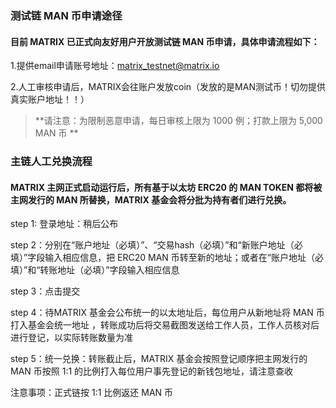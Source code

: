 ### 测试链 MAN 币申请途径

#### 目前 MATRIX 已正式向友好用户开放测试链 MAN 币申请，具体申请流程如下：
	
1.提供email申请账号地址：matrix_testnet@matrix.io

2.人工审核申请后，MATRIX会往账户发放coin（发放的是MAN测试币！切勿提供真实账户地址！！）

> **请注意：为限制恶意申请，每日审核上限为 1000 例；打款上限为 5,000 MAN 币 **


### 主链人工兑换流程 

#### MATRIX 主网正式启动运行后，所有基于以太坊 ERC20 的 MAN TOKEN 都将被主网发行的 MAN 所替换，MATRIX 基金会将分批为持有者们进行兑换。 

step 1: 登录地址：稍后公布

step 2：分别在“账户地址（必填）”、“交易hash（必填）”和“新账户地址（必填）”字段输入相应信息，把 ERC20 MAN 币转至新的地址；或者在“账户地址（必填）”和“转账地址（必填）”字段输入相应信息 

step 3：点击提交 

step 4：待MATRIX 基金会公布统一的以太地址后，每位用户从新地址将 MAN 币打入基金会统一地址 ，转账成功后将交易截图发送给工作人员，工作人员核对后进行登记，以实际转账数量为准 

step 5：统一兑换：转账截止后，MATRIX 基金会按照登记顺序把主网发行的 MAN 币按照 1:1 的比例打入每位用户事先登记的新钱包地址，请注意查收 

注意事项：正式链按 1:1 比例返还 MAN 币

